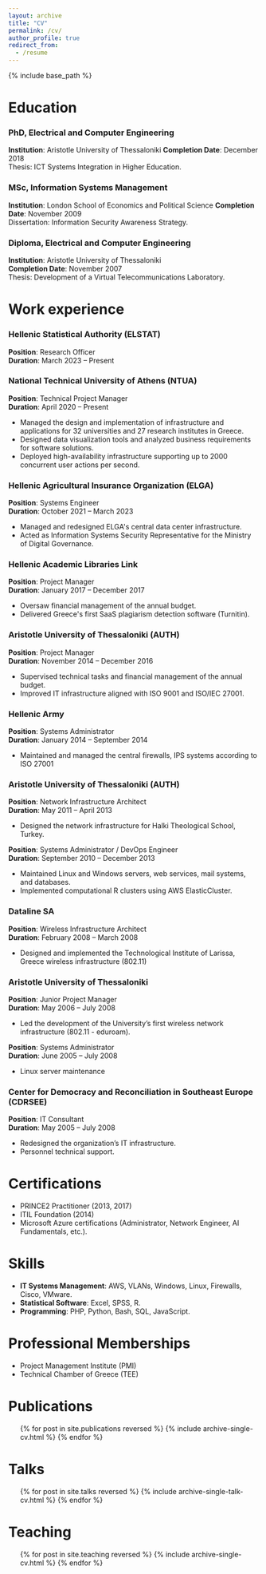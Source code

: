 ```yaml
---
layout: archive
title: "CV"
permalink: /cv/
author_profile: true
redirect_from:
  - /resume
---
```


{% include base_path %}

Education
======
### PhD, Electrical and Computer Engineering  
**Institution**: Aristotle University of Thessaloniki
**Completion Date**: December 2018  
Thesis: ICT Systems Integration in Higher Education.

### MSc, Information Systems Management  
**Institution**: London School of Economics and Political Science
**Completion Date**: November 2009  
Dissertation: Information Security Awareness Strategy.

### Diploma, Electrical and Computer Engineering  
**Institution**: Aristotle University of Thessaloniki  
**Completion Date**: November 2007  
Thesis: Development of a Virtual Telecommunications Laboratory.

Work experience
======
### Hellenic Statistical Authority (ELSTAT)
**Position**: Research Officer  
**Duration**: March 2023 – Present  

### National Technical University of Athens (NTUA)
**Position**: Technical Project Manager  
**Duration**: April 2020 – Present  
- Managed the design and implementation of infrastructure and applications for 32 universities and 27 research institutes in Greece.  
- Designed data visualization tools and analyzed business requirements for software solutions.  
- Deployed high-availability infrastructure supporting up to 2000 concurrent user actions per second.

### Hellenic Agricultural Insurance Organization (ELGA)
**Position**: Systems Engineer  
**Duration**: October 2021 – March 2023  
- Managed and redesigned ELGA's central data center infrastructure.  
- Acted as Information Systems Security Representative for the Ministry of Digital Governance.

### Hellenic Academic Libraries Link
**Position**: Project Manager  
**Duration**: January 2017 – December 2017  
- Oversaw financial management of the annual budget.  
- Delivered Greece's first SaaS plagiarism detection software (Turnitin).

### Aristotle University of Thessaloniki (AUTH)
**Position**: Project Manager  
**Duration**: November 2014 – December 2016  
- Supervised technical tasks and financial management of the annual budget.  
- Improved IT infrastructure aligned with ISO 9001 and ISO/IEC 27001.

### Hellenic Army
**Position**: Systems Administrator  
**Duration**: January 2014 – September 2014  
- Maintained and managed the central firewalls, IPS systems according to ISO 27001 

### Aristotle University of Thessaloniki (AUTH)
**Position**: Network Infrastructure Architect  
**Duration**: May 2011 – April 2013  
- Designed the network infrastructure for Halki Theological School, Turkey.

**Position**: Systems Administrator / DevOps Engineer  
**Duration**: September 2010 – December 2013  
- Maintained Linux and Windows servers, web services, mail systems, and databases.  
- Implemented computational R clusters using AWS ElasticCluster. 

### Dataline SA
**Position**: Wireless Infrastructure Architect  
**Duration**: February 2008 – March 2008  
- Designed and implemented the Technological Institute of Larissa, Greece wireless infrastructure (802.11) 

### Aristotle University of Thessaloniki 
**Position**: Junior Project Manager  
**Duration**: May 2006 – July 2008  
- Led the development of the University’s first wireless network infrastructure (802.11 - eduroam).

**Position**: Systems Administrator  
**Duration**: June 2005 – July 2008  
- Linux server maintenance 

### Center for Democracy and Reconciliation in Southeast Europe (CDRSEE) 
**Position**: IT Consultant  
**Duration**: May 2005 – July 2008  
- Redesigned the organization’s IT infrastructure.
- Personnel technical support.

Certifications
======
- PRINCE2 Practitioner (2013, 2017)  
- ITIL Foundation (2014)  
- Microsoft Azure certifications (Administrator, Network Engineer, AI Fundamentals, etc.).
  
Skills
======
- **IT Systems Management**: AWS, VLANs, Windows, Linux, Firewalls, Cisco, VMware.  
- **Statistical Software**: Excel, SPSS, R.  
- **Programming**: PHP, Python, Bash, SQL, JavaScript.

Professional Memberships
======
- Project Management Institute (PMI)  
- Technical Chamber of Greece (TEE)

Publications
======
  <ul>{% for post in site.publications reversed %}
    {% include archive-single-cv.html %}
  {% endfor %}</ul>
  
Talks
======
  <ul>{% for post in site.talks reversed %}
    {% include archive-single-talk-cv.html  %}
  {% endfor %}</ul>
  
Teaching
======
  <ul>{% for post in site.teaching reversed %}
    {% include archive-single-cv.html %}
  {% endfor %}</ul>
